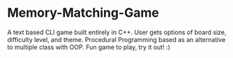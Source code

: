 # Memory-Matching-Game
A text based CLI game built entirely in C++. 
User gets options of board size, difficulty level, and theme. 
Procedural Programming based as an alternative to multiple class with OOP. 
Fun game to play, try it out! :)
